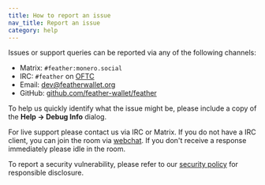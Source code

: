 ```yaml
---
title: How to report an issue
nav_title: Report an issue
category: help
---
```


Issues or support queries can be reported via any of the following channels:

- Matrix: `#feather:monero.social`
- IRC: `#feather` on [OFTC](https://www.oftc.net/)
- Email: [dev@featherwallet.org](mailto:dev@featherwallet.org)
- GitHub: [github.com/feather-wallet/feather](https://github.com/feather-wallet/feather)

To help us quickly identify what the issue might be, please include a copy of the **Help → Debug Info** dialog.

For live support please contact us via IRC or Matrix. If you do not have a IRC client, you can join the room via [webchat](https://webchat.oftc.net/). If you don't receive a response immediately please idle in the room. 

To report a security vulnerability, please refer to our [security policy](https://github.com/feather-wallet/feather/blob/master/SECURITY.md) for responsible disclosure.
